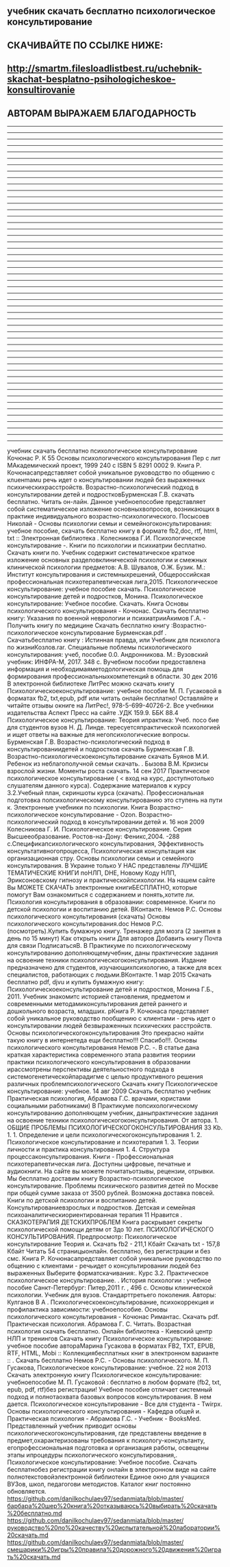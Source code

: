 учебник скачать бесплатно психологическое консультирование
--------------------------------------------------
СКАЧИВАЙТЕ ПО ССЫЛКЕ НИЖЕ:
--------------------------------------------------
http://smartm.filesloadlistbest.ru/uchebnik-skachat-besplatno-psihologicheskoe-konsultirovanie
--------------------------------------------------
АВТОРАМ ВЫРАЖАЕМ БЛАГОДАРНОСТЬ
--------------------------------------------------
--------------------------------------------------
--------------------------------------------------
--------------------------------------------------
--------------------------------------------------
--------------------------------------------------
--------------------------------------------------
--------------------------------------------------
--------------------------------------------------
--------------------------------------------------
--------------------------------------------------
--------------------------------------------------
--------------------------------------------------
--------------------------------------------------
--------------------------------------------------
--------------------------------------------------
--------------------------------------------------
--------------------------------------------------
--------------------------------------------------
--------------------------------------------------
--------------------------------------------------
--------------------------------------------------
--------------------------------------------------
--------------------------------------------------
--------------------------------------------------
--------------------------------------------------
--------------------------------------------------
--------------------------------------------------
--------------------------------------------------
--------------------------------------------------
--------------------------------------------------
--------------------------------------------------
--------------------------------------------------
--------------------------------------------------
--------------------------------------------------
--------------------------------------------------
--------------------------------------------------
--------------------------------------------------
--------------------------------------------------
--------------------------------------------------
--------------------------------------------------
--------------------------------------------------
--------------------------------------------------
--------------------------------------------------
--------------------------------------------------
--------------------------------------------------
--------------------------------------------------
--------------------------------------------------
--------------------------------------------------
--------------------------------------------------
--------------------------------------------------
учебник скачать бесплатно психологическое консультирование Кочюнас Р. К 55 Основы психологического консультирования Пер с лит  МАкадемический проект, 1999  240 с ISBN 5 8291 0002 9. Книга Р. Кочюнасапредставляет собой уникальное руководство по общению с клuенmамu речь идет о консультировании людей без выраженных психическихрасстройств. Возрастно-психологический подход в консультировании детей и подростковБурменская Г.В. скачать бесплатно. Читать он-лайн. Данное учебноепособие представляет собой систематическое изложение основныхвопросов, возникающих в практике индивидуального возрастно-психологического. Посысоев Николай - Основы психологии семьи и семейногоконсультирования: учебное пособие, скачать бесплатно книгу в формате fb2,doc, rtf, html, txt :: Электронная библиотека . Колесникова Г.И. Психологическое консультирование -. Книги по психологии и психиатрии бесплатно. Скачать книги по. Учебник содержит систематическое краткое изложение основных разделовклинической психологии и смежных клинической психологии предметов:  А.В. Шувалов, О.Ж. Бузик.  М.: Институт консультирования и системныхрешений, Общероссийская профессиональная психотерапевтическая лига,2015. Психологическое консультирование: учебное пособие скачать. Психологическое консультирование детей и подростков, Монина. Психологическое консультирование: Учебное пособие. Скачать. Книга Основы психологического консультирования - Кочюнас. Скачать бесплатно книгу: Указания по военной неврологии и псиxиатрииАкимов Г.А. - Получить книгу по медицине  Скачать бесплатно книгу :Возрастно-психологическое консультирование Бурменская.pdf . Скачатьбесплатно книгу : Истинная правда, или Учебник для психолога по жизниКозлов.rar. Специальные поблемы психологического консультирования: учеб, пособие 0.0. Андронникова.  М.: Вузовский учебник: ИНФРА-М, 2017.  348 с. Вучебном пособии предоставлена информация и необходимаяметодологическая помощь для формирования профессиональныхкомпетенций в области. 30 дек 2016  В электронной библиотеке ЛитРес можно скачать книгу Психологическоеконсультирование: учебное пособие М. П. Гусаковой в форматах fb2, txt,epub, pdf или читать онлайн бесплатно! Оставляйте и читайте отзывы окниге на ЛитРес!, 978-5-699-40726-2. Все учебники издательства Аспект Пресс на сайте .УДК 159.9. ББК 88.4  Психологическое консультирование: Теория ипрактика: Учеб. посо бие для студентов вузов  Н. Д. Линде.  тересуетсяпрактической психологией и ищет ответы на важные для негопсихологические вопросы. Бурменская Г.В. Возрастно-психологический подход в консультированиидетей и подростков  скачать  Бурменская Г.В. Возрастно-психологическоеконсультирование  скачать  Буянов М.И. Ребенок из неблагополучной семьи скачать. . Бызова В.М. Кризисы взрослой жизни. Моменты роста  скачать.
14 сен 2017  Практическое психологическое консультирование ( < вход на курс, доступнотолько слушателям данного курса). Содержание материалов к курсу 3.2.Учебный план, скриншоты курса (скачать). Профессиональная подготовка попсихологическому консультированию  это ступень на пути к. Электронные учебники по психологии. Книга Возрастно-психологическое консультирование  - Ozon. Возрастно-психологический подход в консультировании детей и. 16 ноя 2009  Колесникова Г. И. Психологическое консультирование. Серия Высшееобразование. Ростов-на-Дону: Феникс,2004. -288 с.Спецификапсихологического консультирования, Эффективность консультативногопроцесса, Психологическая консультация как организационная стру. Основы психологии семьи и семейного консультирования. В Украине только У НАС представлены ЛУЧШИЕ ТЕМАТИЧЕСКИЕ КНИГИ поНЛП, DHE, Новому Коду НЛП, Эриксоновскому гипнозу и практическойпсихологии. На нашем сайте Вы МОЖЕТЕ СКАЧАТЬ электронные книгиБЕСПЛАТНО, которые помогут Вам ознакомиться с содержанием и понять,хотите ли. Психология консультирования в образовании: современное. Книги по детской психологии и воспитанию детей.  ВКонтакте. Немов Р.С.  Основы психологического консультирования (скачать) Основы психологического консультирования.doc  Немов Р.С. (посмотреть).Купить бумажную книгу. Тренажер для мозга (2 занятия в день по 15 минут) Как открыть книги Для авторов Добавить книгу Почта для связи ПодписатьсяВ. В Практикуме по психологическому консультированию дополняющемучебник, даны практические задания на освоение техники психологическогоконсультирования. Издание предназначено для студентов, изучающихпсихологию, а также для всех специалистов, работающих с людьми.ВКонтакте. 1 мар 2015  Скачать бесплатно pdf, djvu и купить бумажную книгу: Психологическоеконсультирование детей и подростков, Монина Г.Б., 2011. Учебник знакомитс историей становления, предметом и современными методамиконсультирования детей раннего и дошкольного возраста, младших. pКнига Р. Кочюнаса представляет собой уникальное руководство пообщению с клиентами - речь идет о консультировании людей безвыраженных психических расстройств.   Основы психологическогоконсультирования  Это прекрасно найти такую книгу в интернетеда ещи бесплатно!!! Спасибо!!!. Основы психологического консультирования  Немов Р.С. -. В статье дана краткая характеристика современного этапа развития теориии практики психологического консультирования в образовании ирассмотрены перспективы деятельностного подхода в системогенетическойпарадигме с целью продуктивного решения различных проблемпсихологического
Скачать книгу Психологическое консультирование: учебное. 14 авг 2009  Скачать бесплатно учебник Практическая психология, Абрамова Г.С. врачами, юристами социальными работниками) В Практикуме попсихологическому консультированию дополняющем учебник, даныпрактические задания на освоение техники психологическогоконсультирования. От автора. 1. ОБЩИЕ ПРОБЛЕМЫ ПСИХОЛОГИЧЕСКОГОКОНСУЛЬТИРОВАНИЯ 33 Kb. 1. 1. Определение и цели психологическогоконсультирования 1. 2. Психологическое консультирование и психотерапия 1. 3. Теории личности и практика консультирования 1. 4. Структура процессаконсультирования. Книги - Профессиональная психотерапевтическая лига. Доступны цифровые, печатные и аудиокниги. На сайте вы можете почитатьотзывы, рецензии, отрывки. Мы бесплатно доставим книгу Возрастно-психологическое консультирование. Проблемы психического развития детей по Москве при общей сумме заказа от 3500 рублей. Возможна доставка повсей. Книги по детской психологии и воспитанию детей.  Консультированиевзрослых и подростков. Детская и семейная психоаналитическиориентированная терапия 11 Нравится . СКАЗКОТЕРАПИЯ ДЕТСКИХПРОБЛЕМ Книга раскрывает секреты психологической помощи детям от 3до 10 лет. ПСИХОЛОГИЧЕСКОГО КОНСУЛЬТИРОВАНИЯ. Предпросмотр: Психологическое консультирование Теория и. Cкачать fb2 - 211,1 Кбайт Cкачать txt - 157,8 Кбайт Читать 54 страницыонлайн. бесплатно, без регистрации и без смс. Книга Р. Кочюнасапредставляет собой уникальное руководство по общению с клиентами - речьидет о консультировании людей без выраженных  Выберите форматскачивания:. Курс 3.2. Практическое психологическое консультирование. . История психологии : учебное пособие  Санкт-Петербург: Питер,2011 г. , 496 с. Основы клинической психологии. Учебник для вузов. Стандарттретьего поколения. Авторы: Кулганов В А . Психологическоеконсультирование, психокоррекция и профилактика зависимости: учебноепособие. Основы психологического консультирования - Кочюнас Римантас. Скачать pdf. Практическая психология. Абрамова Г. С. Читать. Возрастная психология скачать бесплатно. Онлайн библиотека - Киевский центр НЛП и тренингов
Скачать книгу Психологическое консультирование: учебное пособие автораМарина Гусакова в форматах FB2, TXT, EPUB, RTF, HTML, Mobi :: Коллекциябесплатных книг в электронном варианте :: . Скачать бесплатно Немов Р.С. - Основы психологического. М. П. Гусакова, Психологическое консультирование: учебное. 22 ноя 2013  Скачать электронную книгу Психологическое консультирование: учебноепособие М. П. Гусаковой : бесплатно в любом формате (fb2, txt, epub, pdf, rtf)без регистрации! Учебное пособие отличает системный подход и полнотаохвата базовых вопросов консультирования. В нем дается. Психологическое консультирование - Все для студента - Twirpx. Основы психологического консультирования - Кафедра общей и. Практическая психология - Абрамова Г.С. - Учебник - BooksMed. Представленный учебник приводит основы психологическогоконсультирования, где представлены введение в предмет,охарактеризованы требования к психологу-консультанту, егопрофессиональная подготовка и организация работы, освещены этапы ипроцедуры психологического консультирования,. Психологическое консультирование: Учебное пособие. Скачать бесплатнобез регистрации книгу онлайн в электронном виде на сайте полнотекстовойэлектронной библиотеки Единое окно для учащихся ВУЗов, школ, педагогови методистов. Каталог книг постоянно обновляется.
https://github.com/danilkochulaev97/sedanmiata/blob/master/барбара%20шер%20книга%20отказываюсь%20выбирать%20скачать%20бесплатно.md
https://github.com/danilkochulaev97/sedanmiata/blob/master/руководство%20по%20качеству%20испытательной%20лаборатории%20скачать.md
https://github.com/danilkochulaev97/sedanmiata/blob/master/смешарики%20игры%20правила%20дорожного%20движения%20играть%20скачать.md